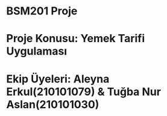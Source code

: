 # BSM201 Proje
# Proje Konusu: Yemek Tarifi Uygulaması
# Ekip Üyeleri: Aleyna Erkul(210101079) & Tuğba Nur Aslan(210101030)
